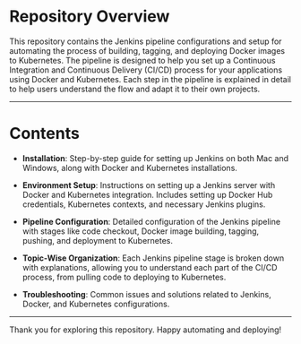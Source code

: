 # Repository Overview

This repository contains the Jenkins pipeline configurations and setup for automating the process of building, tagging, and deploying Docker images to Kubernetes. The pipeline is designed to help you set up a Continuous Integration and Continuous Delivery (CI/CD) process for your applications using Docker and Kubernetes. Each step in the pipeline is explained in detail to help users understand the flow and adapt it to their own projects.

---

# Contents

- **Installation**: Step-by-step guide for setting up Jenkins on both Mac and Windows, along with Docker and Kubernetes installations.

- **Environment Setup**: Instructions on setting up a Jenkins server with Docker and Kubernetes integration. Includes setting up Docker Hub credentials, Kubernetes contexts, and necessary Jenkins plugins.

- **Pipeline Configuration**: Detailed configuration of the Jenkins pipeline with stages like code checkout, Docker image building, tagging, pushing, and deployment to Kubernetes.

- **Topic-Wise Organization**: Each Jenkins pipeline stage is broken down with explanations, allowing you to understand each part of the CI/CD process, from pulling code to deploying to Kubernetes.

- **Troubleshooting**: Common issues and solutions related to Jenkins, Docker, and Kubernetes configurations.

---

Thank you for exploring this repository. Happy automating and deploying!